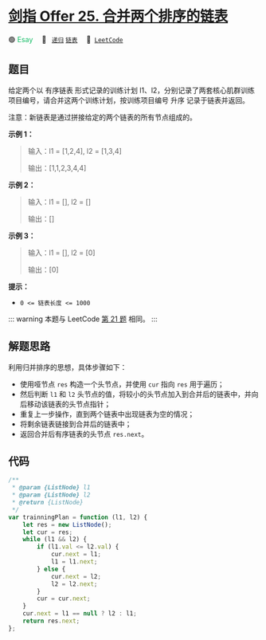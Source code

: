 # [剑指 Offer 25. 合并两个排序的链表](https://leetcode.cn/problems/he-bing-liang-ge-pai-xu-de-lian-biao-lcof/)

🟢 <font color=#15bd66>Esay</font>&emsp; 🔖&ensp; [`递归`](/leetcode/outline/tag/recursion.md) [`链表`](/leetcode/outline/tag/linked-list.md)&emsp; 🔗&ensp;[`LeetCode`](https://leetcode.cn/problems/he-bing-liang-ge-pai-xu-de-lian-biao-lcof/)

## 题目

给定两个以 有序链表 形式记录的训练计划 l1、l2，分别记录了两套核心肌群训练项目编号，请合并这两个训练计划，按训练项目编号 升序 记录于链表并返回。

注意：新链表是通过拼接给定的两个链表的所有节点组成的。

**示例 1：**

> 输入：l1 = [1,2,4], l2 = [1,3,4]
>
> 输出：[1,1,2,3,4,4]

**示例 2：**

> 输入：l1 = [], l2 = []
>
> 输出：[]

**示例 3：**

> 输入：l1 = [], l2 = [0]
>
> 输出：[0]

**提示：**

- `0 <= 链表长度 <= 1000`

::: warning
本题与 LeetCode [第 21 题](./0021.md) 相同。
:::

## 解题思路

利用归并排序的思想，具体步骤如下：

- 使用哑节点 `res` 构造一个头节点，并使用 `cur` 指向 `res` 用于遍历；
- 然后判断 `l1` 和 `l2` 头节点的值，将较小的头节点加入到合并后的链表中，并向后移动该链表的头节点指针；
- 重复上一步操作，直到两个链表中出现链表为空的情况；
- 将剩余链表链接到合并后的链表中；
- 返回合并后有序链表的头节点 `res.next`。

## 代码

```javascript
/**
 * @param {ListNode} l1
 * @param {ListNode} l2
 * @return {ListNode}
 */
var trainningPlan = function (l1, l2) {
	let res = new ListNode();
	let cur = res;
	while (l1 && l2) {
		if (l1.val <= l2.val) {
			cur.next = l1;
			l1 = l1.next;
		} else {
			cur.next = l2;
			l2 = l2.next;
		}
		cur = cur.next;
	}
	cur.next = l1 == null ? l2 : l1;
	return res.next;
};
```
